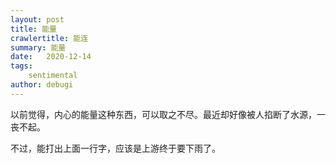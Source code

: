 ```yaml
---
layout: post
title: 能量
crawlertitle: 能连
summary: 能量
date:   2020-12-14
tags: 
    sentimental
author: debugi
---
```


以前觉得，内心的能量这种东西，可以取之不尽。最近却好像被人掐断了水源，一丧不起。  

不过，能打出上面一行字，应该是上游终于要下雨了。  












